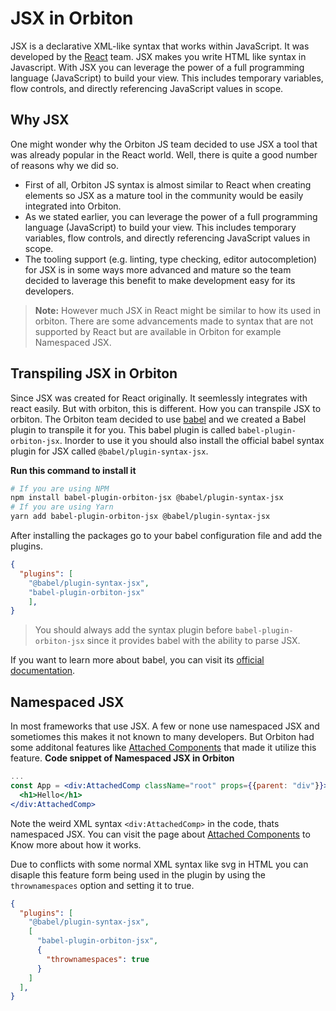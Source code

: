 
# JSX in Orbiton
JSX is a declarative XML-like syntax that works within JavaScript. It was developed by the [React](https://reactjs.org) team. JSX makes you write HTML like syntax in Javascript. With JSX you can leverage the power of a full programming language (JavaScript) to build your view. This includes temporary variables, flow controls, and directly referencing JavaScript values in scope.

## Why JSX

One might wonder why the Orbiton JS team decided to use JSX a tool that was already popular in the React world. Well, there is quite a good number of reasons why we did so. 
- First of all, Orbiton JS syntax is almost similar to React when creating elements so JSX as a mature tool in the community would be easily integrated into Orbiton.
- As we stated earlier, you can leverage the power of a full programming language (JavaScript) to build your view. This includes temporary variables, flow controls, and directly referencing JavaScript values in scope.
- The tooling support (e.g. linting, type checking, editor autocompletion) for JSX is in some ways more advanced and mature so the team decided to laverage this benefit to make development easy for its developers.

> **Note:** However much JSX in React might be similar to how its used in orbiton. There are some advancements made to syntax that are not supported by React but are available in Orbiton for example Namespaced JSX.

## Transpiling JSX in Orbiton
Since JSX was created for React originally. It seemlessly integrates with react easily. But with orbiton, this is different. How you can transpile JSX to orbiton. The Orbiton team decided to use [babel](https://babeljs.io/) and we created a Babel plugin to transpile it for you.
This babel plugin is called `babel-plugin-orbiton-jsx`. Inorder to use it you should also install the official babel syntax plugin for JSX called `@babel/plugin-syntax-jsx`. 

**Run this command to install it**
```bash
# If you are using NPM
npm install babel-plugin-orbiton-jsx @babel/plugin-syntax-jsx 
# If you are using Yarn
yarn add babel-plugin-orbiton-jsx @babel/plugin-syntax-jsx 
```
After installing the packages go to your babel configuration file and add the plugins.

```json
{
  "plugins": [
    "@babel/plugin-syntax-jsx", 
    "babel-plugin-orbiton-jsx"
    ],
}
```
> You should always add the syntax plugin before `babel-plugin-orbiton-jsx` since it provides babel with the ability to parse JSX.

If you want to learn more about babel, you can visit its [official documentation](https://babeljs.io/).

## Namespaced JSX

In most frameworks that use JSX. A few or none use namespaced JSX and sometiomes this makes it not known to many developers. But Orbiton had some additonal features like [Attached Components]() that made it utilize this feature.
**Code snippet of Namespaced JSX in Orbiton**
```jsx
...
const App = <div:AttachedComp className="root" props={{parent: "div"}}>
  <h1>Hello</h1>
</div:AttachedComp>
```
Note the weird XML syntax `<div:AttachedComp>` in the code, thats namespaced JSX. You can visit the page about [Attached Components]() to Know more about how it works.

Due to conflicts with some normal XML syntax like svg in HTML you can disaple this feature form being used in the plugin by using the `thrownamespaces` option and setting it to true.

```json
{
  "plugins": [
    "@babel/plugin-syntax-jsx", 
    [
      "babel-plugin-orbiton-jsx", 
      {
        "thrownamespaces": true
      } 
    ]
  ],
}
```
